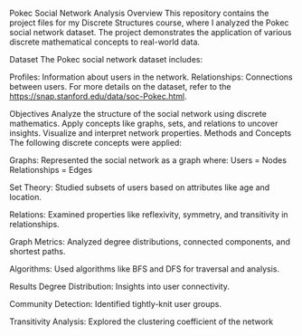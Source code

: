 Pokec Social Network Analysis
Overview
This repository contains the project files for my Discrete Structures course, where I analyzed the Pokec social network dataset. The project demonstrates the application of various discrete mathematical concepts to real-world data.

Dataset
The Pokec social network dataset includes:

Profiles: Information about users in the network.
Relationships: Connections between users.
For more details on the dataset, refer to the https://snap.stanford.edu/data/soc-Pokec.html.

Objectives
Analyze the structure of the social network using discrete mathematics.
Apply concepts like graphs, sets, and relations to uncover insights.
Visualize and interpret network properties.
Methods and Concepts
The following discrete concepts were applied:

Graphs: Represented the social network as a graph where:
Users = Nodes
Relationships = Edges

Set Theory: 
Studied subsets of users based on attributes like age and location.

Relations: 
Examined properties like reflexivity, symmetry, and transitivity in relationships.

Graph Metrics: 
Analyzed degree distributions, connected components, and shortest paths.

Algorithms: 
Used algorithms like BFS and DFS for traversal and analysis.

Results
Degree Distribution: 
Insights into user connectivity.

Community Detection: 
Identified tightly-knit user groups.

Transitivity Analysis: 
Explored the clustering coefficient of the network
